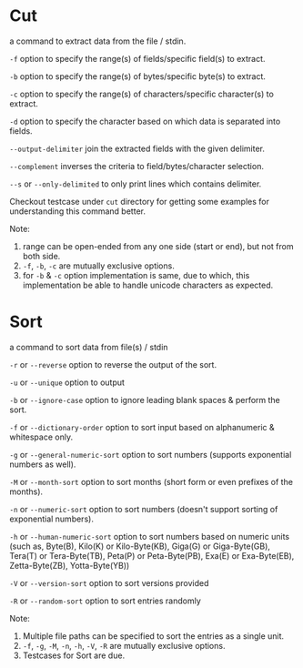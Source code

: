 
# Cut
 a command to extract data from the file / stdin.

 `-f` option to specify the range(s) of fields/specific field(s) to extract.

 `-b` option to specify the range(s) of bytes/specific byte(s) to extract.

 `-c` option to specify the range(s) of characters/specific character(s) to extract.

 `-d` option to specify the character based on which data is separated into fields.

 `--output-delimiter` join the extracted fields with the given delimiter.

 `--complement` inverses the criteria to field/bytes/character selection.

 `--s` or `--only-delimited` to only print lines which contains delimiter.

 Checkout testcase under `cut` directory for getting some examples for understanding this command better.

 Note: 
  1. range can be open-ended from any one side (start or end), but not from both side.
  2. `-f`, `-b`, `-c` are mutually exclusive options.
  3. for `-b` & `-c` option implementation is same, due to which, this implementation be able to handle unicode characters as expected. 

# Sort
 a command to sort data from file(s) / stdin
 
 `-r` or `--reverse` option to reverse the output of the sort.

 `-u` or `--unique` option to output

 `-b` or `--ignore-case` option to ignore leading blank spaces & perform the sort.

 `-f` or `--dictionary-order` option to sort input based on alphanumeric & whitespace only.
 
 `-g` or `--general-numeric-sort` option to sort numbers (supports exponential numbers as well).
 
 `-M` or `--month-sort` option to sort months (short form or even prefixes of the months).

 `-n` or `--numeric-sort` option to sort numbers (doesn't support sorting of exponential numbers).
 
 `-h` or `--human-numeric-sort` option to sort numbers based on numeric units (such as, Byte(B), Kilo(K) or Kilo-Byte(KB), Giga(G) or Giga-Byte(GB), Tera(T) or Tera-Byte(TB), Peta(P) or Peta-Byte(PB), Exa(E) or Exa-Byte(EB), Zetta-Byte(ZB), Yotta-Byte(YB))
 
 `-V` or `--version-sort` option to sort versions provided
 
 `-R` or `--random-sort` option to sort entries randomly

 Note:
 1. Multiple file paths can be specified to sort the entries as a single unit.
 2. `-f`, `-g`, `-M`, `-n`, `-h`, `-V`, `-R` are mutually exclusive options.
 3. Testcases for Sort are due. 

